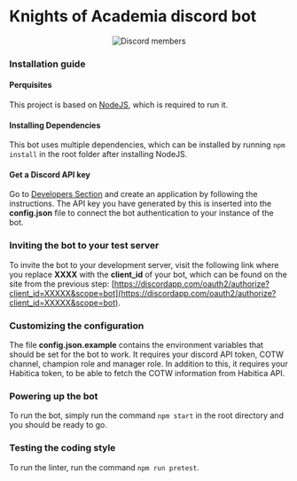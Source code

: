 # Knights of Academia discord bot

<div align='center'>
  <p>
    <img src='https://img.shields.io/discord/382364344731828224.svg?color=7289DA&label=Discord%20Chat&logo=Discord&logoColor=7289DA&style=plastic' alt='Discord members'>
  </p>
</div>

### Installation guide

#### Perquisites

This project is based on [NodeJS](https://nodejs.org/en/), which is required to run it.

#### Installing Dependencies

This bot uses multiple dependencies, which can be installed by running `npm install` in the root folder after installing NodeJS.

#### Get a Discord API key

Go to [Developers Section](https://discordapp.com/developers) and create an application by following the instructions.
The API key you have generated by this is inserted into the **config.json** file to connect the bot authentication to your instance of the bot.

### Inviting the bot to your test server

To invite the bot to your development server, visit the following link where you replace **XXXX** with the **client_id** of your bot, which can be found on the site from the previous step: [https://discordapp.com/oauth2/authorize?client_id=XXXXX&scope=bot](https://discordapp.com/oauth2/authorize?client_id=XXXXX&scope=bot).

### Customizing the configuration
The file **config.json.example** contains the environment variables that should be set for the bot to work.
It requires your discord API token, COTW channel, champion role and manager role.
In addition to this, it requires your Habitica token, to be able to fetch the COTW information from Habitica API.

### Powering up the bot

To run the bot, simply run the command `npm start` in the root directory and you should be ready to go.


### Testing the coding style
To run the linter, run the command `npm run pretest`.